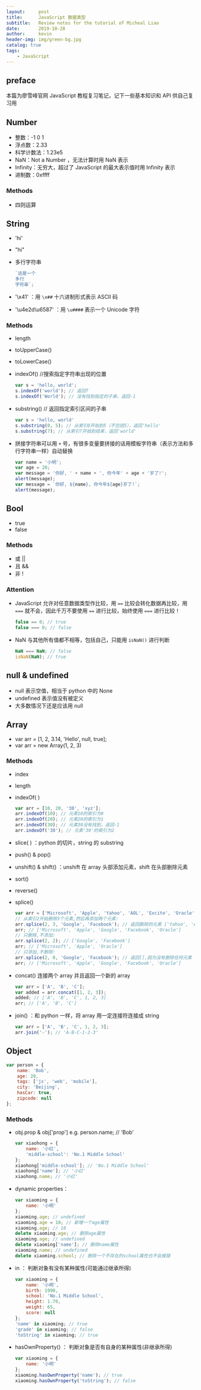 ```yaml
---
layout:     post
title:      JavaScript 数据类型
subtitle:   Review notes for the tutorial of Micheal Liao
date:       2019-10-28
author:     kevin
header-img: img/green-bg.jpg
catalog: true
tags:
    - JavaScript
---
```




## preface 



本篇为廖雪峰官网 JavaScript 教程复习笔记，记下一些基本知识和 API 供自己复习用



## Number



* 整数：-1 0 1  
* 浮点数：2.33
* 科学计数法：1.23e5
* NaN：Not a Number ，无法计算时用 NaN 表示
* Infinity：无穷大，超过了 JavaScript 的最大表示值时用 Infinity 表示
* 进制数：0xffff



### Methods



* 四则运算



## String



* 'hi'

* "hi"

* 多行字符串

  ```js
  `这是一个
  多行
  字符串`;
  ```

* '\x41' ：用 `\x##` 十六进制形式表示 ASCII 码

* '\u4e2d\u6587' ：用  `\u####` 表示一个 Unicode 字符



### Methods



* length

* toUpperCase()

* toLowerCase()

* indexOf()  //搜索指定字符串出现的位置

  ```js
  var s = 'hello, world';
  s.indexOf('world'); // 返回7
  s.indexOf('World'); // 没有找到指定的子串，返回-1
  ```

* substring() // 返回指定索引区间的子串

  ```js
  var s = 'hello, world'
  s.substring(0, 5); // 从索引0开始到5（不包括5），返回'hello'
  s.substring(7); // 从索引7开始到结束，返回'world'
  ```

* 拼接字符串可以用 `+` 号，有很多变量要拼接的话用模板字符串（表示方法和多行字符串一样）自动替换

  ```js
  var name = '小明';
  var age = 20;
  var message = '你好, ' + name + ', 你今年' + age + '岁了!';
  alert(message);
  var message = `你好, ${name}, 你今年${age}岁了!`;
  alert(message);
  ```



## Bool



* true
* false



### Methods



* 或 ||
* 且 &&
* 非 !



### Attention



* JavaScript 允许对任意数据类型作比较，用 `==` 比较会转化数据再比较，用 `===` 就不会，因此千万不要使用 `==` 进行比较，始终使用 `===` 进行比较！

  ```javascript
  false == 0; // true
  false === 0; // false
  ```

* NaN 与其他所有值都不相等，包括自己，只能用 `isNaN()` 进行判断

  ```javascript
  NaN === NaN; // false
  isNaN(NaN); // true
  ```



## null & undefined



* null 表示空值，相当于 python 中的 None
* undefined 表示值没有被定义
* 大多数情况下还是应该用 null



## Array



* var  arr = [1, 2, 3.14, 'Hello', null, true];
* var arr = new Array(1, 2, 3)



### Methods



* index

* length

* indexOf( ) 

  ```js
  var arr = [10, 20, '30', 'xyz'];
  arr.indexOf(10); // 元素10的索引为0
  arr.indexOf(20); // 元素20的索引为1
  arr.indexOf(30); // 元素30没有找到，返回-1
  arr.indexOf('30'); // 元素'30'的索引为2
  ```

* slice( ) ：python 的切片，string 的 substring

* push() & pop()

* unshift() & shift() ：unshift 在 array 头部添加元素，shift 在头部删除元素

* sort()

* reverse()

* splice()

  ```js
  var arr = ['Microsoft', 'Apple', 'Yahoo', 'AOL', 'Excite', 'Oracle'];
  // 从索引2开始删除3个元素,然后再添加两个元素:
  arr.splice(2, 3, 'Google', 'Facebook'); // 返回删除的元素 ['Yahoo', 'AOL', 'Excite']
  arr; // ['Microsoft', 'Apple', 'Google', 'Facebook', 'Oracle']
  // 只删除,不添加:
  arr.splice(2, 2); // ['Google', 'Facebook']
  arr; // ['Microsoft', 'Apple', 'Oracle']
  // 只添加,不删除:
  arr.splice(2, 0, 'Google', 'Facebook'); // 返回[],因为没有删除任何元素
  arr; // ['Microsoft', 'Apple', 'Google', 'Facebook', 'Oracle']
  ```

* concat()  连接两个 array 并且返回一个新的 array 

  ```js
  var arr = ['A', 'B', 'C'];
  var added = arr.concat([1, 2, 3]);
  added; // ['A', 'B', 'C', 1, 2, 3]
  arr; // ['A', 'B', 'C']
  ```

* join() ：和 python 一样，将 array 用一定连接符连接成 string

  ```js
  var arr = ['A', 'B', 'C', 1, 2, 3];
  arr.join('-'); // 'A-B-C-1-2-3'
  ```





## Object



```js
var person = {
    name: 'Bob',
    age: 20,
    tags: ['js', 'web', 'mobile'],
    city: 'Beijing',
    hasCar: true,
    zipcode: null
};
```



### Methods



* obj.prop & obj['prop']  e.g.  person.name; // 'Bob'

  ```js
  var xiaohong = {
      name: '小红',
      'middle-school': 'No.1 Middle School'
  };
  xiaohong['middle-school']; // 'No.1 Middle School'
  xiaohong['name']; // '小红'
  xiaohong.name; // '小红'
  ```

* dynamic properties：

  ```js
  var xiaoming = {
      name: '小明'
  };
  xiaoming.age; // undefined
  xiaoming.age = 18; // 新增一个age属性
  xiaoming.age; // 18
  delete xiaoming.age; // 删除age属性
  xiaoming.age; // undefined
  delete xiaoming['name']; // 删除name属性
  xiaoming.name; // undefined
  delete xiaoming.school; // 删除一个不存在的school属性也不会报错
  ```

* in ： 判断对象有没有某种属性(可能通过继承所得)

  ```js
  var xiaoming = {
      name: '小明',
      birth: 1990,
      school: 'No.1 Middle School',
      height: 1.70,
      weight: 65,
      score: null
  };
  'name' in xiaoming; // true
  'grade' in xiaoming; // false
  'toString' in xiaoming; // true
  ```

* hasOwnProperty() ： 判断对象是否有自身的某种属性(非继承所得)

  ```js
  var xiaoming = {
      name: '小明'
  };
  xiaoming.hasOwnProperty('name'); // true
  xiaoming.hasOwnProperty('toString'); // false
  ```

